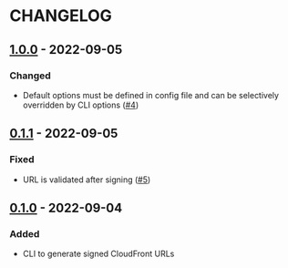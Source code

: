 # CHANGELOG

## [1.0.0](https://github.com/KentaKariya/cf-sign/releases/tag/v0.2.0) - 2022-09-05

### Changed
- Default options must be defined in config file and can be selectively overridden by CLI options ([#4](https://github.com/KentaKariya/cf-sign/issues/4))

## [0.1.1](https://github.com/KentaKariya/cf-sign/releases/tag/v0.1.1) - 2022-09-05

### Fixed
- URL is validated after signing ([#5](https://github.com/KentaKariya/cf-sign/issues/5))

## [0.1.0](https://github.com/KentaKariya/cf-sign/releases/tag/v0.1.0) - 2022-09-04

### Added
- CLI to generate signed CloudFront URLs

